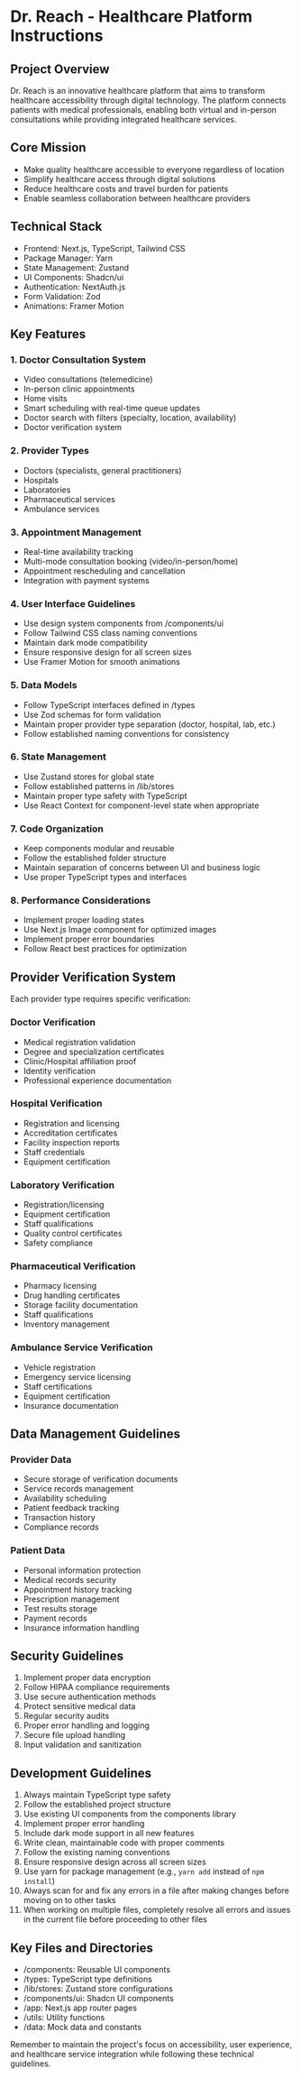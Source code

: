 # Dr. Reach - Healthcare Platform Instructions

## Project Overview

Dr. Reach is an innovative healthcare platform that aims to transform healthcare accessibility through digital technology. The platform connects patients with medical professionals, enabling both virtual and in-person consultations while providing integrated healthcare services.

## Core Mission

- Make quality healthcare accessible to everyone regardless of location
- Simplify healthcare access through digital solutions
- Reduce healthcare costs and travel burden for patients
- Enable seamless collaboration between healthcare providers

## Technical Stack

- Frontend: Next.js, TypeScript, Tailwind CSS
- Package Manager: Yarn
- State Management: Zustand
- UI Components: Shadcn/ui
- Authentication: NextAuth.js
- Form Validation: Zod
- Animations: Framer Motion

## Key Features

### 1. Doctor Consultation System

- Video consultations (telemedicine)
- In-person clinic appointments
- Home visits
- Smart scheduling with real-time queue updates
- Doctor search with filters (specialty, location, availability)
- Doctor verification system

### 2. Provider Types

- Doctors (specialists, general practitioners)
- Hospitals
- Laboratories
- Pharmaceutical services
- Ambulance services

### 3. Appointment Management

- Real-time availability tracking
- Multi-mode consultation booking (video/in-person/home)
- Appointment rescheduling and cancellation
- Integration with payment systems

### 4. User Interface Guidelines

- Use design system components from /components/ui
- Follow Tailwind CSS class naming conventions
- Maintain dark mode compatibility
- Ensure responsive design for all screen sizes
- Use Framer Motion for smooth animations

### 5. Data Models

- Follow TypeScript interfaces defined in /types
- Use Zod schemas for form validation
- Maintain proper provider type separation (doctor, hospital, lab, etc.)
- Follow established naming conventions for consistency

### 6. State Management

- Use Zustand stores for global state
- Follow established patterns in /lib/stores
- Maintain proper type safety with TypeScript
- Use React Context for component-level state when appropriate

### 7. Code Organization

- Keep components modular and reusable
- Follow the established folder structure
- Maintain separation of concerns between UI and business logic
- Use proper TypeScript types and interfaces

### 8. Performance Considerations

- Implement proper loading states
- Use Next.js Image component for optimized images
- Implement proper error boundaries
- Follow React best practices for optimization

## Provider Verification System

Each provider type requires specific verification:

### Doctor Verification

- Medical registration validation
- Degree and specialization certificates
- Clinic/Hospital affiliation proof
- Identity verification
- Professional experience documentation

### Hospital Verification

- Registration and licensing
- Accreditation certificates
- Facility inspection reports
- Staff credentials
- Equipment certification

### Laboratory Verification

- Registration/licensing
- Equipment certification
- Staff qualifications
- Quality control certificates
- Safety compliance

### Pharmaceutical Verification

- Pharmacy licensing
- Drug handling certificates
- Storage facility documentation
- Staff qualifications
- Inventory management

### Ambulance Service Verification

- Vehicle registration
- Emergency service licensing
- Staff certifications
- Equipment certification
- Insurance documentation

## Data Management Guidelines

### Provider Data

- Secure storage of verification documents
- Service records management
- Availability scheduling
- Patient feedback tracking
- Transaction history
- Compliance records

### Patient Data

- Personal information protection
- Medical records security
- Appointment history tracking
- Prescription management
- Test results storage
- Payment records
- Insurance information handling

## Security Guidelines

1. Implement proper data encryption
2. Follow HIPAA compliance requirements
3. Use secure authentication methods
4. Protect sensitive medical data
5. Regular security audits
6. Proper error handling and logging
7. Secure file upload handling
8. Input validation and sanitization

## Development Guidelines

1. Always maintain TypeScript type safety
2. Follow the established project structure
3. Use existing UI components from the components library
4. Implement proper error handling
5. Include dark mode support in all new features
6. Write clean, maintainable code with proper comments
7. Follow the existing naming conventions
8. Ensure responsive design across all screen sizes
9. Use yarn for package management (e.g., `yarn add` instead of `npm install`)
10. Always scan for and fix any errors in a file after making changes before moving on to other tasks
11. When working on multiple files, completely resolve all errors and issues in the current file before proceeding to other files

## Key Files and Directories

- /components: Reusable UI components
- /types: TypeScript type definitions
- /lib/stores: Zustand store configurations
- /components/ui: Shadcn UI components
- /app: Next.js app router pages
- /utils: Utility functions
- /data: Mock data and constants

Remember to maintain the project's focus on accessibility, user experience, and healthcare service integration while following these technical guidelines.
